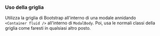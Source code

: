 ### Uso della griglia

Utilizza la griglia di Bootstrap all'interno di una modale  annidando `<Container fluid />` all'interno di `ModalBody`. Poi, usa le normali classi della griglia come faresti in qualsiasi altro posto.

<!-- STORY -->